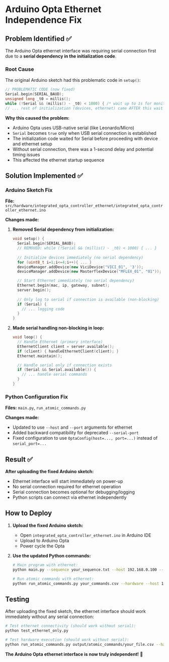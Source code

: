 # Arduino Opta Ethernet Independence Fix

## Problem Identified ✅

The Arduino Opta ethernet interface was requiring serial connection first due to a **serial dependency in the initialization code**.

### Root Cause

The original Arduino sketch had this problematic code in `setup()`:

```cpp
// PROBLEMATIC CODE (now fixed)
Serial.begin(SERIAL_BAUD);
unsigned long _t0 = millis();
while (!Serial && (millis() - _t0) < 1000) { /* wait up to 1s for monitor */ }
// ... rest of initialization (devices, ethernet) came AFTER this wait
```

**Why this caused the problem:**
- Arduino Opta uses USB-native serial (like Leonardo/Micro)
- `Serial` becomes `true` only when USB serial connection is established
- The initialization code waited for Serial before proceeding with device and ethernet setup
- Without serial connection, there was a 1-second delay and potential timing issues
- This affected the ethernet startup sequence

## Solution Implemented ✅

### Arduino Sketch Fix

**File:** `src/hardware/integrated_opta_controller_ethernet/integrated_opta_controller_ethernet.ino`

**Changes made:**

1. **Removed Serial dependency from initialization:**
   ```cpp
   void setup() {
     Serial.begin(SERIAL_BAUD);
     // REMOVED: while (!Serial && (millis() - _t0) < 1000) { ... }
     
     // Initialize devices immediately (no serial dependency)
     for (uint8_t i=1;i<=4;i++){ ... }
     deviceManager.addDevice(new ViciDevice("VICI_01", '3'));
     deviceManager.addDevice(new MasterflexDevice("MFLEX_01", "01"));

     // Start Ethernet immediately (no serial dependency)
     Ethernet.begin(mac, ip, gateway, subnet);
     server.begin();
     
     // Only log to serial if connection is available (non-blocking)
     if (Serial) {
       // ... logging code
     }
   }
   ```

2. **Made serial handling non-blocking in loop:**
   ```cpp
   void loop() {
     // Handle Ethernet (primary interface)
     EthernetClient client = server.available();
     if (client) { handleEthernetClient(client); }
     Ethernet.maintain();

     // Handle serial only if connection exists
     if (Serial && Serial.available()) {
       // ... handle serial commands
     }
   }
   ```

### Python Configuration Fix

**Files:** `main.py`, `run_atomic_commands.py`

**Changes made:**
- Updated to use `--host` and `--port` arguments for ethernet
- Added backward compatibility for deprecated `--serial-port`
- Fixed configuration to use `OptaConfig(host=..., port=...)` instead of `serial_port=...`

## Result ✅

**After uploading the fixed Arduino sketch:**
- Ethernet interface will start immediately on power-up
- No serial connection required for ethernet operation
- Serial connection becomes optional for debugging/logging
- Python scripts can connect via ethernet independently

## How to Deploy

1. **Upload the fixed Arduino sketch:**
   - Open `integrated_opta_controller_ethernet.ino` in Arduino IDE
   - Upload to Arduino Opta
   - Power cycle the Opta

2. **Use the updated Python commands:**
   ```bash
   # Main program with ethernet:
   python main.py --sequence your_sequence.txt --host 192.168.0.100 --port 502

   # Run atomic commands with ethernet:
   python run_atomic_commands.py your_commands.csv --hardware --host 192.168.0.100 --port 502
   ```

## Testing

After uploading the fixed sketch, the ethernet interface should work immediately without any serial connection:

```bash
# Test ethernet connectivity (should work without serial):
python test_ethernet_only.py

# Test hardware execution (should work without serial):
python run_atomic_commands.py output/atomic_commands/your_file.csv --hardware
```

**The Arduino Opta ethernet interface is now truly independent!** 🎉